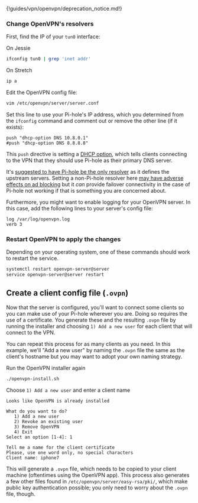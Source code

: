 {!guides/vpn/openvpn/deprecation_notice.md!}

### Change OpenVPN's resolvers

First, find the IP of your `tun0` interface:

On Jessie

```bash
ifconfig tun0 | grep 'inet addr'
```

On Stretch

```bash
ip a
```

Edit the OpenVPN config file:

```bash
vim /etc/openvpn/server/server.conf
```

Set this line to use your Pi-hole's IP address, which you determined from the `ifconfig` command and comment out or remove the other line (if it exists):

```
push "dhcp-option DNS 10.8.0.1"
#push "dhcp-option DNS 8.8.8.8"
```

This `push` directive is setting a [DHCP option](https://www.incognito.com/tutorials/dhcp-options-in-plain-english/), which tells clients connecting to the VPN that they should use Pi-hole as their primary DNS server.

It's [suggested to have Pi-hole be the only resolver](https://discourse.pi-hole.net/t/why-should-pi-hole-be-my-only-dns-server/3376) as it defines the upstream servers. Setting a non-Pi-hole resolver here [may have adverse effects on ad blocking](https://discourse.pi-hole.net/t/why-should-pi-hole-be-my-only-dns-server/3376) but it _can_ provide failover connectivity in the case of Pi-hole not working if that is something you are concerned about.

Furthermore, you might want to enable logging for your OpenVPN server. In this case, add the following lines to your server's config file:

```
log /var/log/openvpn.log
verb 3
```

### Restart OpenVPN to apply the changes

Depending on your operating system, one of these commands should work to restart the service.

```bash
systemctl restart openvpn-server@server
service openvpn-server@server restart
```

## Create a client config file (`.ovpn`)

Now that the server is configured, you'll want to connect some clients so you can make use of your Pi-hole wherever you are. Doing so requires the use of a certificate. You generate these and the resulting `.ovpn` file by running the installer and choosing `1) Add a new user` for each client that will connect to the VPN.

You can repeat this process for as many clients as you need. In this example, we'll "Add a new user" by naming the `.ovpn` file the same as the client's hostname but you may want to adopt your own naming strategy.

Run the OpenVPN installer again

```bash
./openvpn-install.sh
```

Choose `1) Add a new user` and enter a client name

```text
Looks like OpenVPN is already installed

What do you want to do?
   1) Add a new user
   2) Revoke an existing user
   3) Remove OpenVPN
   4) Exit
Select an option [1-4]: 1

Tell me a name for the client certificate
Please, use one word only, no special characters
Client name: iphone7
```

This will generate a `.ovpn` file, which needs to be copied to your client machine (oftentimes using the OpenVPN app). This process also generates a few other files found in `/etc/openvpn/server/easy-rsa/pki/`, which make public key authentication possible; you only need to worry about the `.ovpn` file, though.
